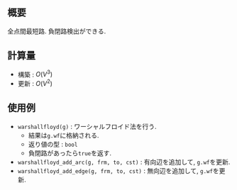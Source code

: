 ## 概要

全点間最短路. 負閉路検出ができる.

## 計算量

* 構築 : $O(V^3)$
* 更新 : $O(V^2)$

## 使用例

* `warshallfloyd(g)` : ワーシャルフロイド法を行う.
  * 結果は`g.wf`に格納される.
  * 返り値の型 : `bool`
  * 負閉路があったら`true`を返す.
* `warshallfloyd_add_arc(g, frm, to, cst)` : 有向辺を追加して, `g.wf`を更新.
* `warshallfloyd_add_edge(g, frm, to, cst)` : 無向辺を追加して, `g.wf`を更新.
